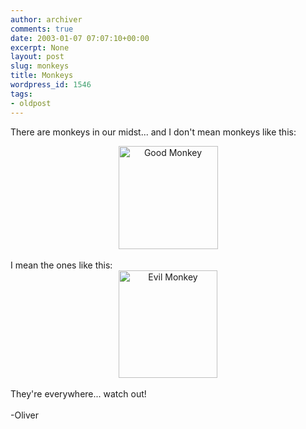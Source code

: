```yaml
---
author: archiver
comments: true
date: 2003-01-07 07:07:10+00:00
excerpt: None
layout: post
slug: monkeys
title: Monkeys
wordpress_id: 1546
tags:
- oldpost
---
```


There are monkeys in our midst... and I don't mean monkeys like this:<br /><center><img src="http://www.oliverweb.com/stuff/goodmonkey.gif" width="159" height="165" alt="Good Monkey" border="0"></center><br />I mean the ones like this:<br /><center><img src="http://www.oliverweb.com/stuff/evilmonkey.gif" width="158" height="172" border="0" alt="Evil Monkey"></center><br />They're everywhere... watch out!<br /><br />-Oliver